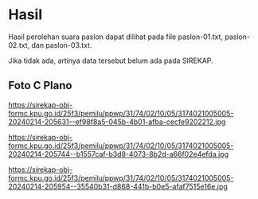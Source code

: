 # Hasil

Hasil perolehan suara paslon dapat dilihat pada file paslon-01.txt, paslon-02.txt, dan paslon-03.txt.

Jika tidak ada, artinya data tersebut belum ada pada SIREKAP.

## Foto C Plano

https://sirekap-obj-formc.kpu.go.id/25f3/pemilu/ppwp/31/74/02/10/05/3174021005005-20240214-205631--ef98f8a5-045b-4b01-afba-cecfe9202212.jpg

https://sirekap-obj-formc.kpu.go.id/25f3/pemilu/ppwp/31/74/02/10/05/3174021005005-20240214-205744--b1557caf-b3d8-4073-8b2d-a66f02e4efda.jpg

https://sirekap-obj-formc.kpu.go.id/25f3/pemilu/ppwp/31/74/02/10/05/3174021005005-20240214-205954--35540b31-d868-441b-b0e5-afaf7515e16e.jpg
